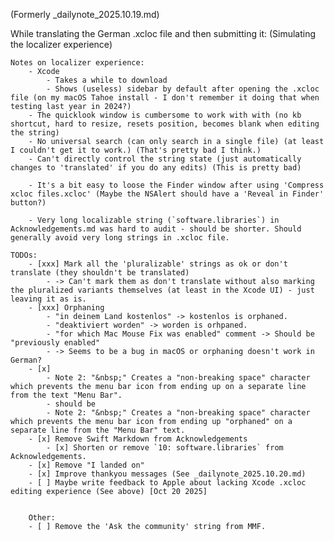 
(Formerly _dailynote_2025.10.19.md)

While translating the German .xcloc file and then submitting it: (Simulating the localizer experience)

    Notes on localizer experience:
        - Xcode
            - Takes a while to download
            - Shows (useless) sidebar by default after opening the .xcloc file (on my macOS Tahoe install - I don't remember it doing that when testing last year in 2024?)
        - The quicklook window is cumbersome to work with with (no kb shortcut, hard to resize, resets position, becomes blank when editing the string)
        - No universal search (can only search in a single file) (at least I couldn't get it to work.) (That's pretty bad I think.)
        - Can't directly control the string state (just automatically changes to 'translated' if you do any edits) (This is pretty bad)

        - It's a bit easy to loose the Finder window after using 'Compress xcloc files.xcloc' (Maybe the NSAlert should have a 'Reveal in Finder' button?)

        - Very long localizable string (`software.libraries`) in Acknowledgements.md was hard to audit - should be shorter. Should generally avoid very long strings in .xcloc file.

    TODOs:
        - [xxx] Mark all the 'pluralizable' strings as ok or don't translate (they shouldn't be translated)
            - -> Can't mark them as don't translate without also marking the pluralized variants themselves (at least in the Xcode UI) - just leaving it as is.
        - [xxx] Orphaning
            - "in deinem Land kostenlos" -> kostenlos is orphaned.
            - "deaktiviert worden" -> worden is orhpaned.
            - "for which Mac Mouse Fix was enabled" comment -> Should be "previously enabled"
            - -> Seems to be a bug in macOS or orphaning doesn't work in German?
        - [x] 
            - Note 2: "&nbsp;" Creates a "non-breaking space" character which prevents the menu bar icon from ending up on a separate line from the text "Menu Bar". 
            - should be
            - Note 2: "&nbsp;" Creates a "non-breaking space" character which prevents the menu bar icon from ending up "orphaned" on a separate line from the "Menu Bar" text.
        - [x] Remove Swift Markdown from Acknowledgements
            - [x] Shorten or remove `10: software.libraries` from Acknowledgements.
        - [x] Remove "I landed on"
        - [x] Improve thankyou messages (See _dailynote_2025.10.20.md)
        - [ ] Maybe write feedback to Apple about lacking Xcode .xcloc editing experience (See above) [Oct 20 2025]
        
        
        Other:
        - [ ] Remove the 'Ask the community' string from MMF.